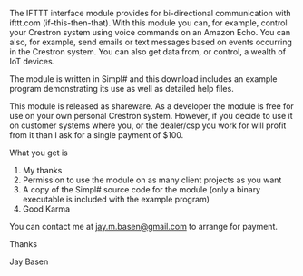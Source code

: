 The IFTTT interface module provides for bi-directional communication with ifttt.com (if-this-then-that).   With this module you can, for example, control your Crestron system using voice commands on an Amazon Echo.  You can also, for example, send emails or text messages based on events occurring in the Crestron system.  You can also get data from, or control, a wealth of IoT devices.  

The module is written in Simpl# and this download includes an example program demonstrating its use as well as detailed help files.

This module is released as shareware.  As a developer the module is free for use on your own personal Crestron system.  However, if you decide to use it on customer systems where you, or the dealer/csp you work for will profit from it than I ask for a single payment of $100.  

What you get is 

1) My thanks
2) Permission to use the module on as many client projects as you want
3) A copy of the Simpl# source code for the module (only a binary executable is included with the example program)
4) Good Karma

You can contact me at jay.m.basen@gmail.com to arrange for payment.

Thanks

Jay Basen


